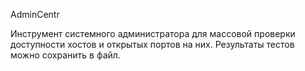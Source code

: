 AdminCentr

Инструмент системного администратора для массовой проверки доступности
хостов и открытых портов на них. Результаты тестов можно сохранить в файл.
